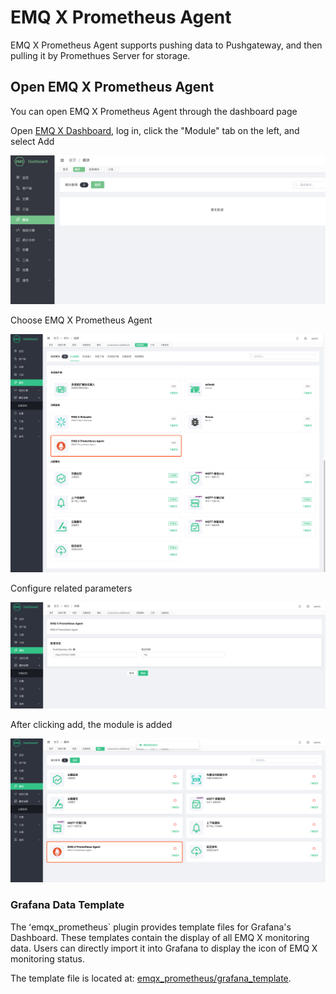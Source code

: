 # EMQ X Prometheus Agent

EMQ X Prometheus Agent supports pushing data to Pushgateway, and then pulling it by Promethues Server for storage.

## Open EMQ X Prometheus Agent

You can open EMQ X Prometheus Agent through the dashboard page

Open [EMQ X Dashboard](http://127.0.0.1:18083/), log in, click the "Module" tab on the left, and select Add

![image-20200927213049265](./assets/modules.png)

Choose EMQ X Prometheus Agent

![image-20200927213049265](./assets/prometheus_agent_1.png)

Configure related parameters

![image-20200927213049265](./assets/prometheus_agent_2.png)

After clicking add, the module is added

![image-20200927213049265](./assets/prometheus_agent_3.png)

### Grafana Data Template

The ʻemqx_prometheus` plugin provides template files for Grafana's Dashboard. These templates contain the display of all EMQ X monitoring data. Users can directly import it into Grafana to display the icon of EMQ X monitoring status.

The template file is located at: [emqx_prometheus/grafana_template](https://github.com/emqx/emqx-prometheus/tree/master/grafana_template).